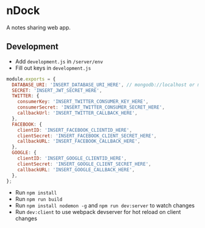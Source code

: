 # nDock
A notes sharing web app.

## Development
- Add `development.js` in `/server/env`
- Fill out keys in `development.js`

```js
module.exports = {
  DATABASE_URI: 'INSERT_DATABASE_URI_HERE', // mongodb://localhost or mlab uri
  SECRET: 'INSERT_JWT_SECRET_HERE',
  TWITTER: {
    consumerKey: 'INSERT_TWITTER_CONSUMER_KEY_HERE',
    consumerSecret: 'INSERT_TWITTER_CONSUMER_SECRET_HERE',
    callbackUrl: 'INSERT_TWITTER_CALLBACK_HERE',
  },
  FACEBOOK: {
    clientID: 'INSERT_FACEBOOK_CLIENTID_HERE',
    clientSecret: 'INSERT_FACEBOOK_CLIENT_SECRET_HERE',
    callbackURL: 'INSERT_FACEBOOK_CALLBACK_HERE',
  },
  GOOGLE: {
    clientID: 'INSERT_GOOGLE_CLIENTID_HERE',
    clientSecret: 'INSERT_GOOGLE_CLIENT_SECRET_HERE',
    callbackURL: 'INSERT_GOOGLE_CALLBACK_HERE',
  },
};
```

- Run `npm install`
- Run `npm run build`
- Run `npm install nodemon -g` and `npm run dev:server` to watch changes
- Run `dev:client` to use webpack devserver for hot reload on client changes